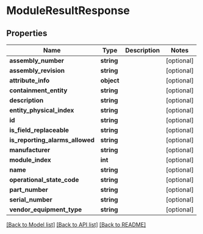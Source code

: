 # ModuleResultResponse

## Properties
Name | Type | Description | Notes
------------ | ------------- | ------------- | -------------
**assembly_number** | **string** |  | [optional] 
**assembly_revision** | **string** |  | [optional] 
**attribute_info** | **object** |  | [optional] 
**containment_entity** | **string** |  | [optional] 
**description** | **string** |  | [optional] 
**entity_physical_index** | **string** |  | [optional] 
**id** | **string** |  | [optional] 
**is_field_replaceable** | **string** |  | [optional] 
**is_reporting_alarms_allowed** | **string** |  | [optional] 
**manufacturer** | **string** |  | [optional] 
**module_index** | **int** |  | [optional] 
**name** | **string** |  | [optional] 
**operational_state_code** | **string** |  | [optional] 
**part_number** | **string** |  | [optional] 
**serial_number** | **string** |  | [optional] 
**vendor_equipment_type** | **string** |  | [optional] 

[[Back to Model list]](../README.md#documentation-for-models) [[Back to API list]](../README.md#documentation-for-api-endpoints) [[Back to README]](../README.md)


